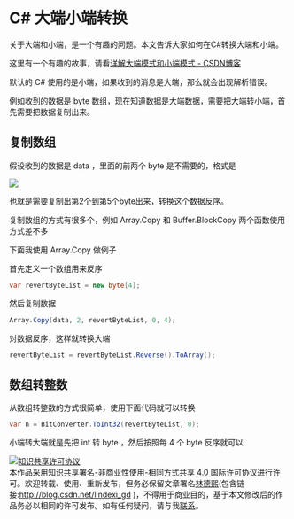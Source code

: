 
# C# 大端小端转换

关于大端和小端，是一个有趣的问题。本文告诉大家如何在C#转换大端和小端。

<!--more-->


<!-- csdn -->

这里有一个有趣的故事，请看[详解大端模式和小端模式 - CSDN博客](https://blog.csdn.net/ce123_zhouwei/article/details/6971544 )

默认的 C# 使用的是小端，如果收到的消息是大端，那么就会出现解析错误。

例如收到的数据是 byte 数组，现在知道数据是大端数据，需要把大端转小端，首先需要把数据复制出来。

## 复制数组

假设收到的数据是 data ，里面的前两个 byte 是不需要的，格式是

![](http://7xqpl8.com1.z0.glb.clouddn.com/lindexi%2F2018528102650406.jpg)

也就是需要复制出第2个到第5个byte出来，转换这个数据反序。

复制数组的方式有很多个，例如 Array.Copy 和 Buffer.BlockCopy 两个函数使用方式差不多

下面我使用 Array.Copy 做例子

首先定义一个数组用来反序

```csharp
var revertByteList = new byte[4];
```

然后复制数据

```csharp
Array.Copy(data, 2, revertByteList, 0, 4);
```

对数据反序，这样就转换大端

```csharp
revertByteList = revertByteList.Reverse().ToArray();
```

## 数组转整数

从数组转整数的方式很简单，使用下面代码就可以转换

```csharp
var n = BitConverter.ToInt32(revertByteList, 0);
```

小端转大端就是先把 int 转 byte ，然后按照每 4 个 byte 反序就可以





<a rel="license" href="http://creativecommons.org/licenses/by-nc-sa/4.0/"><img alt="知识共享许可协议" style="border-width:0" src="https://licensebuttons.net/l/by-nc-sa/4.0/88x31.png" /></a><br />本作品采用<a rel="license" href="http://creativecommons.org/licenses/by-nc-sa/4.0/">知识共享署名-非商业性使用-相同方式共享 4.0 国际许可协议</a>进行许可。欢迎转载、使用、重新发布，但务必保留文章署名[林德熙](http://blog.csdn.net/lindexi_gd)(包含链接:http://blog.csdn.net/lindexi_gd )，不得用于商业目的，基于本文修改后的作品务必以相同的许可发布。如有任何疑问，请与我[联系](mailto:lindexi_gd@163.com)。